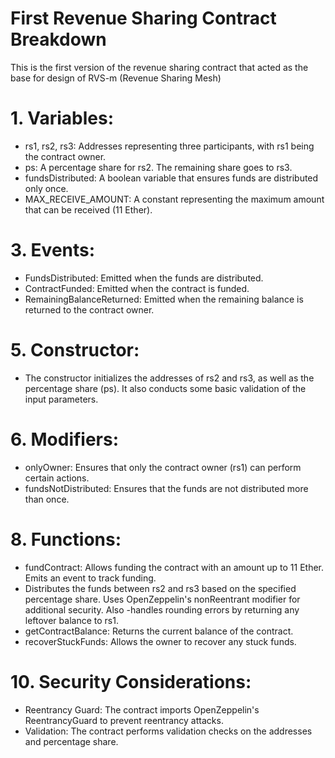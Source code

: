 # First Revenue Sharing Contract Breakdown

This is the first version of the revenue sharing contract that acted as the base for design of RVS-m (Revenue Sharing Mesh)
# 1. Variables:
- rs1, rs2, rs3: Addresses representing three participants, with rs1 being the contract owner.
- ps: A percentage share for rs2. The remaining share goes to rs3.
- fundsDistributed: A boolean variable that ensures funds are distributed only once.
- MAX_RECEIVE_AMOUNT: A constant representing the maximum amount that can be received (11 Ether).

# 3. Events:
- FundsDistributed: Emitted when the funds are distributed.
- ContractFunded: Emitted when the contract is funded.
- RemainingBalanceReturned: Emitted when the remaining balance is returned to the contract owner.

# 5. Constructor:
- The constructor initializes the addresses of rs2 and rs3, as well as the percentage share (ps). It also conducts some basic validation of the input parameters.

# 6. Modifiers:
- onlyOwner: Ensures that only the contract owner (rs1) can perform certain actions.
- fundsNotDistributed: Ensures that the funds are not distributed more than once.

# 8. Functions:
- fundContract: Allows funding the contract with an amount up to 11 Ether. Emits an event to track funding.
- Distributes the funds between rs2 and rs3 based on the specified percentage share. Uses OpenZeppelin's nonReentrant modifier for additional security. Also -handles rounding errors by returning any leftover balance to rs1.
- getContractBalance: Returns the current balance of the contract.
- recoverStuckFunds: Allows the owner to recover any stuck funds.

# 10. Security Considerations:
- Reentrancy Guard: The contract imports OpenZeppelin's ReentrancyGuard to prevent reentrancy attacks.
- Validation: The contract performs validation checks on the addresses and percentage share.
